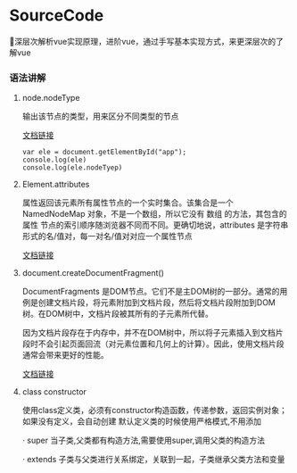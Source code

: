 # SourceCode
🚗深层次解析vue实现原理，进阶vue，通过手写基本实现方式，来更深层次的了解vue



### 语法讲解

1. node.nodeType 

    输出该节点的类型，用来区分不同类型的节点

    [文档链接](https://developer.mozilla.org/zh-CN/docs/Web/API/Node/nodeType)

    ```
    var ele = document.getElementById("app");
    console.log(ele)
    console.log(ele.nodeTyep)

    ```

2. Element.attributes 

    属性返回该元素所有属性节点的一个实时集合。该集合是一个 NamedNodeMap 对象，不是一个数组，所以它没有 数组 的方法，其包含的 属性 节点的索引顺序随浏览器不同而不同。更确切地说，attributes 是字符串形式的名/值对，每一对名/值对对应一个属性节点

    [文档链接](https://developer.mozilla.org/zh-CN/docs/Web/API/Element/attributes)


3. document.createDocumentFragment()

    DocumentFragments 是DOM节点。它们不是主DOM树的一部分。通常的用例是创建文档片段，将元素附加到文档片段，然后将文档片段附加到DOM树。在DOM树中，文档片段被其所有的子元素所代替。

    因为文档片段存在于内存中，并不在DOM树中，所以将子元素插入到文档片段时不会引起页面回流（对元素位置和几何上的计算）。因此，使用文档片段通常会带来更好的性能。

    [文档链接](https://developer.mozilla.org/zh-CN/docs/Web/API/Document/createDocumentFragment)


4. class constructor

    使用class定义类，必须有constructor构造函数，传递参数，返回实例对象；如果没有定义，会自动创建
    默认定义类的时候使用严格模式,不用添加

    
    · super
        当子类,父类都有构造方法,需要使用super,调用父类的构造方法

    · extends
        子类与父类进行关系绑定，关联到一起，子类继承父类方法和变量